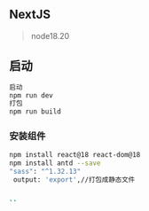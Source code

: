 ## NextJS

> node18.20


## 启动

```bash
启动
npm run dev
打包
npm run build  
```

### 安装组件

```bash
npm install react@18 react-dom@18
npm install antd --save
"sass": "^1.32.13"
 output: 'export',//打包成静态文件


``